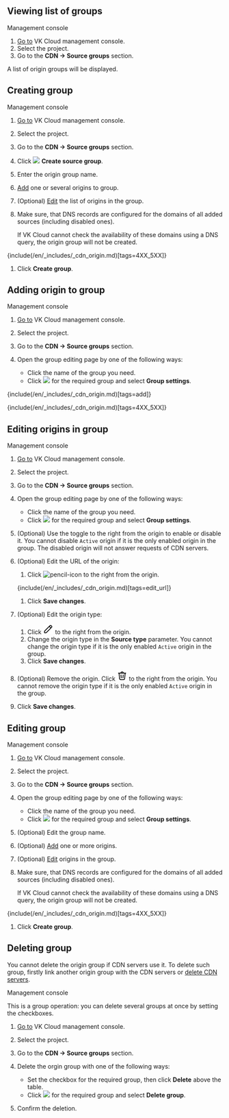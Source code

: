 ## Viewing list of groups

<tabs>
<tablist>
<tab>Management console</tab>
</tablist>
<tabpanel>

1. [Go to](https://msk.cloud.vk.com/app/en/) VK Cloud management console.
1. Select the project.
1. Go to the **CDN → Source groups** section.

A list of origin groups will be displayed.

</tabpanel>
</tabs>

## Creating group

<tabs>
<tablist>
<tab>Management console</tab>
</tablist>
<tabpanel>

1. [Go to](https://msk.cloud.vk.com/app/en/) VK Cloud management console.
1. Select the project.
1. Go to the **CDN → Source groups** section.
1. Click ![ ](/en/assets/plus-icon.svg "inline") **Create source group**.
1. Enter the origin group name.
1. [Add](#adding_origin_to_group) one or several origins to group.
1. (Optional) [Edit](#editing_origins_in_group) the list of origins in the group.
1. Make sure, that DNS records are configured for the domains of all added sources (including disabled ones).

   <warn>

   If VK Cloud cannot check the availability of these domains using a DNS query, the origin group will not be created.

   </warn>

{include(/en/_includes/_cdn_origin.md)[tags=4XX_5XX]}

1. Click **Create group**.

</tabpanel>
</tabs>

## Adding origin to group

<tabs>
<tablist>
<tab>Management console</tab>
</tablist>
<tabpanel>

1. [Go to](https://msk.cloud.vk.com/app/en/) VK Cloud management console.
1. Select the project.
1. Go to the **CDN → Source groups** section.
1. Open the group editing page by one of the following ways:

   - Click the name of the group you need.
   - Click ![ ](/en/assets/more-icon.svg "inline") for the required group and select **Group settings**.

{include(/en/_includes/_cdn_origin.md)[tags=add]}

{include(/en/_includes/_cdn_origin.md)[tags=4XX_5XX]}

</tabpanel>
</tabs>

## Editing origins in group

<tabs>
<tablist>
<tab>Management console</tab>
</tablist>
<tabpanel>

1. [Go to](https://msk.cloud.vk.com/app/en/) VK Cloud management console.
1. Select the project.
1. Go to the **CDN → Source groups** section.
1. Open the group editing page by one of the following ways:

   - Click the name of the group you need.
   - Click ![ ](/en/assets/more-icon.svg "inline") for the required group and select **Group settings**.

1. (Optional) Use the toggle to the right from the origin to enable or disable it. You cannot disable `Active` origin if it is the only enabled origin in the group. The disabled origin will not answer requests of CDN servers.

1. (Optional) Edit the URL of the origin:

   1. Click ![pencil-icon](/en/assets/pencil-icon.svg "inline") to the right from the origin.

   {include(/en/_includes/_cdn_origin.md)[tags=edit_url]}

   1. Click **Save changes**.

1. (Optional) Edit the origin type:

   1. Click ![pencil-icon](./assets/pencil-icon.svg "inline") to the right from the origin.
   1. Change the origin type in the **Source type** parameter. You cannot change the origin type if it is the only enabled `Active` origin in the group.
   1. Click **Save changes**.

1. (Optional) Remove the origin. Click ![trash-icon](./assets/trash-icon.svg "inline") to the right from the origin. You cannot remove the origin type if it is the only enabled `Active` origin in the group.

1. Click **Save changes**.

</tabpanel>
</tabs>

## Editing group

<tabs>
<tablist>
<tab>Management console</tab>
</tablist>
<tabpanel>

1. [Go to](https://msk.cloud.vk.com/app/en/) VK Cloud management console.
1. Select the project.
1. Go to the **CDN → Source groups** section.
1. Open the group editing page by one of the following ways:

   - Click the name of the group you need.
   - Click ![ ](/en/assets/more-icon.svg "inline") for the required group and select **Group settings**.

1. (Optional) Edit the group name.
1. (Optional) [Add](#adding_origin_to_group) one or more origins.
1. (Optional) [Edit](#editing_origins_in_group) origins in the group.
1. Make sure, that DNS records are configured for the domains of all added sources (including disabled ones).

   <warn>

   If VK Cloud cannot check the availability of these domains using a DNS query, the origin group will not be created.

   </warn>

{include(/en/_includes/_cdn_origin.md)[tags=4XX_5XX]}

1. Click **Create group**.

</tabpanel>
</tabs>

## Deleting group

<warn>

You cannot delete the origin group if CDN servers use it. To delete such group, firstly link another origin group with the CDN servers or [delete CDN servers](../delete-resource).

</warn>

<tabs>
<tablist>
<tab>Management console</tab>
</tablist>
<tabpanel>

This is a group operation: you can delete several groups at once by setting the checkboxes.

1. [Go to](https://msk.cloud.vk.com/app/en/) VK Cloud management console.
1. Select the project.
1. Go to the **CDN → Source groups** section.
1. Delete the orgin group with one of the following ways:

   - Set the checkbox for the required group, then click **Delete** above the table.
   - Click ![ ](/en/assets/more-icon.svg "inline") for the required group and select **Delete group**.
1. Confirm the deletion.

</tabpanel>
</tabs>
